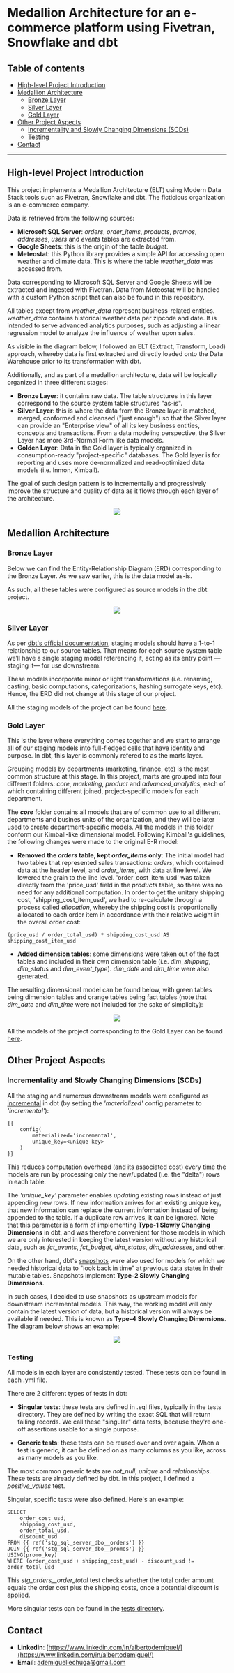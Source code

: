 # Medallion Architecture for an e-commerce platform using Fivetran, Snowflake and dbt

## Table of contents

* [High-level Project Introduction](https://github.com/demiguel122/lakehouse_ELT_e-commerce?tab=readme-ov-file#high-level-project-introduction)
* [Medallion Architecture](https://github.com/demiguel122/lakehouse_ELT_e-commerce?tab=readme-ov-file#lakehouse-medallion-architecture)
  * [Bronze Layer](https://github.com/demiguel122/lakehouse_ELT_e-commerce?tab=readme-ov-file#bronze-layer)
  * [Silver Layer](https://github.com/demiguel122/lakehouse_ELT_e-commerce?tab=readme-ov-file#silver-layer)
  * [Gold Layer](https://github.com/demiguel122/lakehouse_ELT_e-commerce?tab=readme-ov-file#gold-layer)
* [Other Project Aspects](https://github.com/demiguel122/lakehouse_ELT_e-commerce?tab=readme-ov-file#other-project-aspects)
  * [Incrementality and Slowly Changing Dimensions (SCDs)](https://github.com/demiguel122/lakehouse_ELT_e-commerce?tab=readme-ov-file#incrementality-and-slowly-changing-dimensions-scds)
  * [Testing](https://github.com/demiguel122/lakehouse_ELT_e-commerce?tab=readme-ov-file#testing)
* [Contact](https://github.com/demiguel122/lakehouse_ELT_e-commerce?tab=readme-ov-file#contact)
-------------------

## High-level Project Introduction

This project implements a Medallion Architecture (ELT) using Modern Data Stack tools such as Fivetran, Snowflake and dbt. The ficticious organization is an e-commerce company.

Data is retrieved from the following sources:

- **Microsoft SQL Server**: _orders_, _order_items_, _products_, _promos_, _addresses_, _users_ and _events_ tables are extracted from. 
- **Google Sheets**: this is the origin of the table _budget_.
- **Meteostat**: this Python library provides a simple API for accessing open weather and climate data. This is where the table _weather_data_ was accessed from.

Data corresponding to Microsoft SQL Server and Google Sheets will be extracted and ingested with Fivetran. Data from Meteostat will be handled with a custom Python script that can also be found in this repository.

All tables except from _weather_data_ represent business-related entities. _weather_data_ contains historical weather data per zipcode and date. It is intended to serve advanced analytics purposes, such as adjusting a linear regression model to analyze the influence of weather upon sales.

As visible in the diagram below, I followed an ELT (Extract, Transform, Load) approach, whereby data is first extracted and directly loaded onto the Data Warehouse prior to its transformation with dbt. 

Additionally, and as part of a medallion architecture, data will be logically organized in three different stages: 
- **Bronze Layer**: it contains raw data. The table structures in this layer correspond to the source system table structures "as-is".
- **Silver Layer**: this is where the data from the Bronze layer is matched, merged, conformed and cleansed ("just enough") so that the Silver layer can provide an "Enterprise view" of all its key business entities, concepts and transactions. From a data modeling perspective, the Silver Layer has more 3rd-Normal Form like data models.
- **Golden Layer**: Data in the Gold layer is typically organized in consumption-ready "project-specific" databases. The Gold layer is for reporting and uses more de-normalized and read-optimized data models (i.e. Inmon, Kimball).

The goal of such design pattern is to incrementally and progressively improve the structure and quality of data as it flows through each layer of the architecture.

<p align="center">
  <img src="https://github.com/demiguel122/ELT_Snowflake_dbt_e-commerce/assets/144360549/64eeb717-2349-44e6-91de-8ad2d68dbbc4.png">
</p>

## Medallion Architecture

### Bronze Layer

Below we can find the Entity-Relationship Diagram (ERD) corresponding to the Bronze Layer. As we saw earlier, this is the data model as-is.

As such, all these tables were configured as source models in the dbt project.

<p align="center">
  <img src="https://github.com/demiguel122/ELT_Snowflake_dbt_e-commerce/assets/144360549/1a3f9621-4613-4171-9883-0168dea25dd0.png">
</p>

### Silver Layer

As per [dbt's official documentation](https://docs.getdbt.com/best-practices/how-we-structure/2-staging), staging models should have a 1-to-1 relationship to our source tables. That means for each source system table we’ll have a single staging model referencing it, acting as its entry point —staging it— for use downstream.

These models incorporate minor or light transformations (i.e. renaming, casting, basic computations, categorizations, hashing surrogate keys, etc). Hence, the ERD did not change at this stage of our project.

All the staging models of the project can be found [here](https://github.com/demiguel122/lakehouse_ELT_e-commerce/tree/main/models/staging).

### Gold Layer

This is the layer where everything comes together and we start to arrange all of our staging models into full-fledged cells that have identity and purpose. In dbt, this layer is commonly refered to as the marts layer. 

Grouping models by departments (marketing, finance, etc) is the most common structure at this stage. In this project, marts are grouped into four different folders: _core_, _marketing_, _product_ and _advanced_analytics_, each of which containing different joined, project-specific models for each department.

The **_core_** folder contains all models that are of common use to all different departments and busines units of the organization, and they will be later used to create department-specific models. All the models in this folder conform our Kimball-like dimensional model. Following Kimball's guidelines, the following changes were made to the original E-R model:

- **Removed the _orders_ table, kept _order_items_ only**: The initial model had two tables that represented sales transactions: _orders_, which contained data at the header level, and _order_items_, with data at line level. We lowered the grain to the line level. 'order_cost_item_usd' was taken directly from the 'price_usd' field in the _products_ table, so there was no need for any additional computation. In order to get the unitary shipping cost, 'shipping_cost_item_usd', we had to re-calculate through a process called _allocation_, whereby the shipping cost is proportionally allocated to each order item in accordance with their relative weight in the overall order cost:
```
(price_usd / order_total_usd) * shipping_cost_usd AS shipping_cost_item_usd
```
- **Added dimension tables**: some dimensions were taken out of the fact tables and included in their own dimension table (i.e. _dim_shipping_, _dim_status_ and _dim_event_type_). _dim_date_ and _dim_time_ were also generated.

The resulting dimensional model can be found below, with green tables being dimension tables and orange tables being fact tables (note that _dim_date_ and _dim_time_ were not included for the sake of simplicity):

<p align="center">
  <img src="https://github.com/demiguel122/lakehouse_ELT_e-commerce/assets/144360549/5f18bf14-a05e-476b-9832-4e4dd047878c.png">
</p>

All the models of the project corresponding to the Gold Layer can be found [here](https://github.com/demiguel122/lakehouse_ELT_e-commerce/tree/main/models/marts).

## Other Project Aspects

### Incrementality and Slowly Changing Dimensions (SCDs)

All the staging and numerous downstream models were configured as [incremental](https://docs.getdbt.com/docs/build/incremental-models) in dbt (by setting the _'materialized'_ config parameter to _'incremental'_):

```
{{
    config(
        materialized='incremental',
        unique_key=<unique key>
    )
}}
```

This reduces computation overhead (and its associated cost) every time the models are run by processing only the new/updated (i.e. the "delta") rows in each table.

The _'unique_key'_ parameter enables _updating_ existing rows instead of just appending new rows. If new information arrives for an existing unique key, that new information can replace the current information instead of being appended to the table. If a duplicate row arrives, it can be ignored. Note that this parameter is a form of implementing **Type-1 Slowly Changing Dimensions** in dbt, and was therefore convenient for those models in which we are only interested in keeping the latest version without any historical data, such as _fct_events_, _fct_budget_, _dim_status_, _dim_addresses_, and other.

On the other hand, dbt's [snapshots](https://docs.getdbt.com/docs/build/snapshots) were also used for models for which we needed historical data to "look back in time" at previous data states in their mutable tables. Snapshots implement **Type-2 Slowly Changing Dimensions**.

In such cases, I decided to use snapshots as upstream models for downstream incremental models. This way, the working model will only contain the latest version of data, but a historical version will always be available if needed. This is known as **Type-4 Slowly Changing Dimensions**. The diagram below shows an example:

<p align="center">
  <img src="https://github.com/demiguel122/lakehouse_ELT_e-commerce/assets/144360549/a83479ee-4d45-4126-be19-a606a72e4670.png">
</p>

### Testing

All models in each layer are consistently tested. These tests can be found in each .yml file. 

There are 2 different types of tests in dbt:

- **Singular tests**: these tests are defined in .sql files, typically in the tests directory. They are defined by writing the exact SQL that will return failing records. We call these "singular" data tests, because they're one-off assertions usable for a single purpose.

- **Generic tests**: these tests can be reused over and over again. When a test is generic, it can be defined on as many columns as you like, across as many models as you like.

The most common generic tests are _not_null_, _unique_ and _relationships_. These tests are already defined by dbt. In this project, I defined a _positive_values_ test.

Singular, specific tests were also defined. Here's an example:

```
SELECT
    order_cost_usd,
    shipping_cost_usd,
    order_total_usd,
    discount_usd
FROM {{ ref('stg_sql_server_dbo__orders') }}
JOIN {{ ref('stg_sql_server_dbo__promos') }}
USING(promo_key)
WHERE (order_cost_usd + shipping_cost_usd) - discount_usd != order_total_usd
```

This _stg_orders__order_total_ test checks whether the total order amount equals the order cost plus the shipping costs, once a potential discount is applied.

More singular tests can be found in the [tests directory](https://github.com/demiguel122/lakehouse_ELT_e-commerce/tree/main/tests).

## Contact

- **Linkedin**: [https://www.linkedin.com/in/albertodemiguel/](https://www.linkedin.com/in/albertodemiguel/)
- **Email**: [ademiguellechuga@gmail.com](ademiguellechuga@gmail.com)
